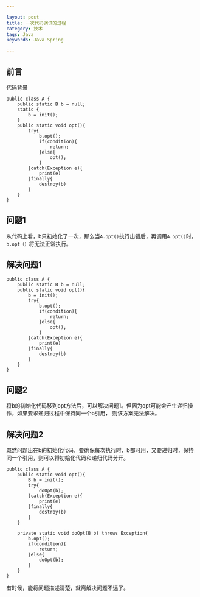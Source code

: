 ```yaml
---

layout: post
title: 一次代码调试的过程
category: 技术
tags: Java
keywords: Java Spring

---
```


## 前言

代码背景

    public class A {
        public static B b = null;
        static {
            b = init();
        }
        public static void opt(){
            try{
                b.opt();
                if(condition){
                    return;
                }else{
                    opt();
                }
            }catch(Exception e){
                print(e)
            }finally{
                destroy(b)
            }
        }
    }
    
## 问题1

从代码上看，b只初始化了一次，那么当`A.opt()`执行出错后，再调用`A.opt()`时，`b.opt（）`将无法正常执行。

## 解决问题1

    public class A {
        public static B b = null;
        public static void opt(){
            b = init();
            try{
                b.opt();
                if(condition){
                    return;
                }else{
                    opt();
                }
            }catch(Exception e){
                print(e)
            }finally{
                destroy(b)
            }
        }
    }
    
## 问题2

将b的初始化代码移到opt方法后，可以解决问题1。但因为opt可能会产生递归操作，如果要求递归过程中保持同一个b引用， 则该方案无法解决。

## 解决问题2

既然问题出在b的初始化代码，要确保每次执行时，b都可用，又要递归时，保持同一个引用，则可以将初始化代码和递归代码分开。

    public class A {
        public static void opt(){
            B b = init();
            try{
                doOpt(b);
            }catch(Exception e){
                print(e)
            }finally{
                destroy(b)
            }
        }        

        private static void doOpt(B b) throws Exception{
            b.opt();
            if(condition){
                return;
            }else{
                doOpt(b);
            }   
        }
    }
    
有时候，能将问题描述清楚，就离解决问题不远了。
 